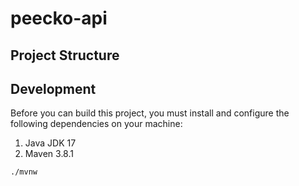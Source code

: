 # peecko-api

## Project Structure


## Development

Before you can build this project, you must install and configure the following dependencies on your machine:

1. Java JDK 17
2. Maven 3.8.1

```
./mvnw
```
